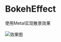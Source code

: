 # BokehEffect
使用Metal实现散景效果<br><br>
![效果图](https://upload-images.jianshu.io/upload_images/661949-52b4612486b0ba88.png?imageMogr2/auto-orient/strip%7CimageView2/2/w/665/format/webp)
